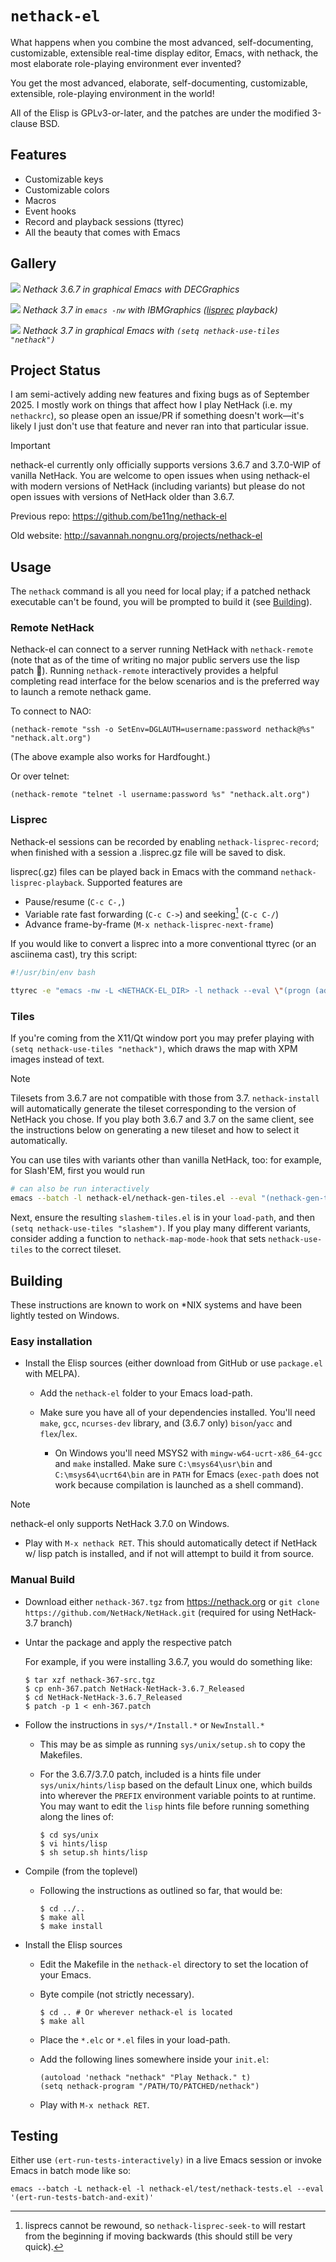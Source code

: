 # `nethack-el`

What happens when you combine the most advanced, self-documenting, customizable,
extensible real-time display editor, Emacs, with nethack, the most elaborate
role-playing environment ever invented?

You get the most advanced, elaborate, self-documenting, customizable,
extensible, role-playing environment in the world!

All of the Elisp is GPLv3-or-later, and the patches are under the modified 3-clause BSD.

## Features

* Customizable keys
* Customizable colors
* Macros
* Event hooks
* Record and playback sessions (ttyrec)
* All the beauty that comes with Emacs

## Gallery

![](./images/graphical-367.png)
*Nethack 3.6.7 in graphical Emacs with DECGraphics*

<!-- generated with gif-screencast then `gifsicle --crop ... --scale ... --lossy 80 --colors 64 -O3 '#0-49'` -->
![](./images/terminal-37.gif)
*Nethack 3.7 in `emacs -nw` with IBMGraphics ([lisprec](Lisprec) playback)*

<!-- generated with asciinema then `agg in.cast --font-family "JetBrainsMono Nerd Font Mono" out.gif` -->
![](./images/tiles-37.gif)
*Nethack 3.7 in graphical Emacs with `(setq nethack-use-tiles "nethack")`*

## Project Status
I am semi-actively adding new features and fixing bugs as of September 2025.
I mostly work on things that affect how I play NetHack (i.e. my `nethackrc`), so please open an issue/PR if something doesn't work—it's likely I just don't use that feature and never ran into that particular issue.

> [!IMPORTANT]
> nethack-el currently only officially supports versions 3.6.7 and 3.7.0-WIP of vanilla NetHack.
> You are welcome to open issues when using nethack-el with modern versions of NetHack (including variants) but please do not open issues with versions of NetHack older than 3.6.7.


Previous repo: <https://github.com/be11ng/nethack-el>

Old website: <http://savannah.nongnu.org/projects/nethack-el>

## Usage
The `nethack` command is all you need for local play; if a patched nethack executable can't be found, you will be prompted to build it (see [Building](Building)).

### Remote NetHack
Nethack-el can connect to a server running NetHack with `nethack-remote` (note that as of the time of writing no major public servers use the lisp patch 🥲).
Running `nethack-remote` interactively provides a helpful completing read interface for the below scenarios and is the preferred way to launch a remote nethack game.

To connect to NAO:
```elisp
(nethack-remote "ssh -o SetEnv=DGLAUTH=username:password nethack@%s" "nethack.alt.org")
```
(The above example also works for Hardfought.)

Or over telnet:
```elisp
(nethack-remote "telnet -l username:password %s" "nethack.alt.org")
```

### Lisprec
Nethack-el sessions can be recorded by enabling `nethack-lisprec-record`; when finished with a session a .lisprec.gz file will be saved to disk.

lisprec(.gz) files can be played back in Emacs with the command `nethack-lisprec-playback`.
Supported features are
- Pause/resume (`C-c C-,`)
- Variable rate fast forwarding (`C-c C->`) and seeking[^1] (`C-c C-/`)
- Advance frame-by-frame (`M-x nethack-lisprec-next-frame`)


If you would like to convert a lisprec into a more conventional ttyrec (or an asciinema cast), try this script:
```bash
#!/usr/bin/env bash

ttyrec -e "emacs -nw -L <NETHACK-EL_DIR> -l nethack --eval \"(progn (add-hook 'nethack-lisprec-playback-finished-hook #'kill-emacs) (nethack-lisprec-playback \\\"$1\\\"))\"" "$(basename ${1%%.lisprec*}).ttyrec"
```


[^1]: lisprecs cannot be rewound, so `nethack-lisprec-seek-to` will restart from the beginning if moving backwards (this should still be very quick).

### Tiles
If you're coming from the X11/Qt window port you may prefer playing with `(setq nethack-use-tiles "nethack")`, which draws the map with XPM images instead of text.

> [!NOTE]
> Tilesets from 3.6.7 are not compatible with those from 3.7.
> `nethack-install` will automatically generate the tileset corresponding to the version of NetHack you chose.
> If you play both 3.6.7 and 3.7 on the same client, see the instructions below on generating a new tileset and how to select it automatically.

You can use tiles with variants other than vanilla NetHack, too: for example, for Slash'EM, first you would run
```bash
# can also be run interactively
emacs --batch -l nethack-el/nethack-gen-tiles.el --eval "(nethack-gen-tiles \"<slashem-src-dir>\")"
```
Next, ensure the resulting `slashem-tiles.el` is in your `load-path`, and then `(setq nethack-use-tiles "slashem")`.
If you play many different variants, consider adding a function to `nethack-map-mode-hook` that sets `nethack-use-tiles` to the correct tileset.

## Building

These instructions are known to work on \*NIX systems and have been lightly tested on Windows.

### Easy installation

* Install the Elisp sources (either download from GitHub or use `package.el` with MELPA).

  * Add the `nethack-el` folder to your Emacs load-path.

  * Make sure you have all of your dependencies installed.
    You'll need `make`, `gcc`, `ncurses-dev` library, and (3.6.7 only) `bison`/`yacc` and `flex`/`lex`.

    * On Windows you'll need MSYS2 with `mingw-w64-ucrt-x86_64-gcc` and `make` installed.
      Make sure `C:\msys64\usr\bin` and `C:\msys64\ucrt64\bin` are in `PATH` for Emacs (`exec-path` does not work because compilation is launched as a shell command).

> [!NOTE]
> nethack-el only supports NetHack 3.7.0 on Windows.

  * Play with `M-x nethack RET`. This should automatically detect if NetHack w/ lisp patch is installed, and if not will attempt to build it from source.

### Manual Build

* Download either `nethack-367.tgz` from <https://nethack.org> or `git clone https://github.com/NetHack/NetHack.git` (required for using NetHack-3.7 branch)

* Untar the package and apply the respective patch

  For example, if you were installing 3.6.7, you would do something like:

  ```
  $ tar xzf nethack-367-src.tgz
  $ cp enh-367.patch NetHack-NetHack-3.6.7_Released
  $ cd NetHack-NetHack-3.6.7_Released
  $ patch -p 1 < enh-367.patch
  ```

* Follow the instructions in `sys/*/Install.*` or `NewInstall.*`

  * This may be as simple as running `sys/unix/setup.sh` to copy the Makefiles.

  * For the 3.6.7/3.7.0 patch, included is a hints file under
    `sys/unix/hints/lisp` based on the default Linux one, which builds
    into wherever the `PREFIX` environment variable points to at runtime.  You
    may want to edit the `lisp` hints file before running something along
    the lines of:

    ```
    $ cd sys/unix
    $ vi hints/lisp
    $ sh setup.sh hints/lisp
    ```

* Compile (from the toplevel)

  * Following the instructions as outlined so far, that would be:

    ```
    $ cd ../..
    $ make all
    $ make install
    ```

* Install the Elisp sources

  * Edit the Makefile in the `nethack-el` directory to set the location of your
    Emacs.

  * Byte compile (not strictly necessary).

    ```
    $ cd .. # Or wherever nethack-el is located
    $ make all
    ```

  * Place the `*.elc` or `*.el` files in your load-path.

  * Add the following lines somewhere inside your `init.el`:

    ```elisp
    (autoload 'nethack "nethack" "Play Nethack." t)
    (setq nethack-program "/PATH/TO/PATCHED/nethack")
    ```

  * Play with `M-x nethack RET`.

## Testing
Either use `(ert-run-tests-interactively)` in a live Emacs session or invoke Emacs in batch mode like so:
```
emacs --batch -L nethack-el -l nethack-el/test/nethack-tests.el --eval '(ert-run-tests-batch-and-exit)'
```
